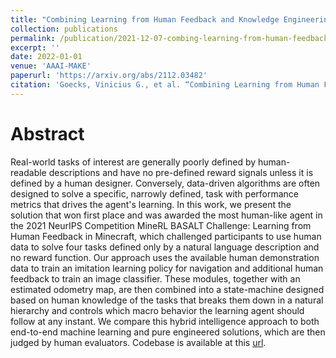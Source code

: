 ```yaml
---
title: "Combining Learning from Human Feedback and Knowledge Engineering to Solve Hierarchical Tasks in Minecraft"
collection: publications
permalink: /publication/2021-12-07-combing-learning-from-human-feedback
excerpt: ''
date: 2022-01-01
venue: 'AAAI-MAKE'
paperurl: 'https://arxiv.org/abs/2112.03482'
citation: 'Goecks, Vinicius G., et al. “Combining Learning from Human Feedback and Knowledge Engineering to Solve Hierarchical Tasks in Minecraft.” ArXiv:2112.03482 [Cs], Dec. 2021. arXiv.org, http://arxiv.org/abs/2112.03482.'
---
```


# Abstract
Real-world tasks of interest are generally poorly defined by human-readable descriptions and have no pre-defined reward signals unless it is defined by a human designer. Conversely, data-driven algorithms are often designed to solve a specific, narrowly defined, task with performance metrics that drives the agent's learning. In this work, we present the solution that won first place and was awarded the most human-like agent in the 2021 NeurIPS Competition MineRL BASALT Challenge: Learning from Human Feedback in Minecraft, which challenged participants to use human data to solve four tasks defined only by a natural language description and no reward function. Our approach uses the available human demonstration data to train an imitation learning policy for navigation and additional human feedback to train an image classifier. These modules, together with an estimated odometry map, are then combined into a state-machine designed based on human knowledge of the tasks that breaks them down in a natural hierarchy and controls which macro behavior the learning agent should follow at any instant. We compare this hybrid intelligence approach to both end-to-end machine learning and pure engineered solutions, which are then judged by human evaluators. Codebase is available at this [url](https://github.com/viniciusguigo/kairos_minerl_basalt). 
